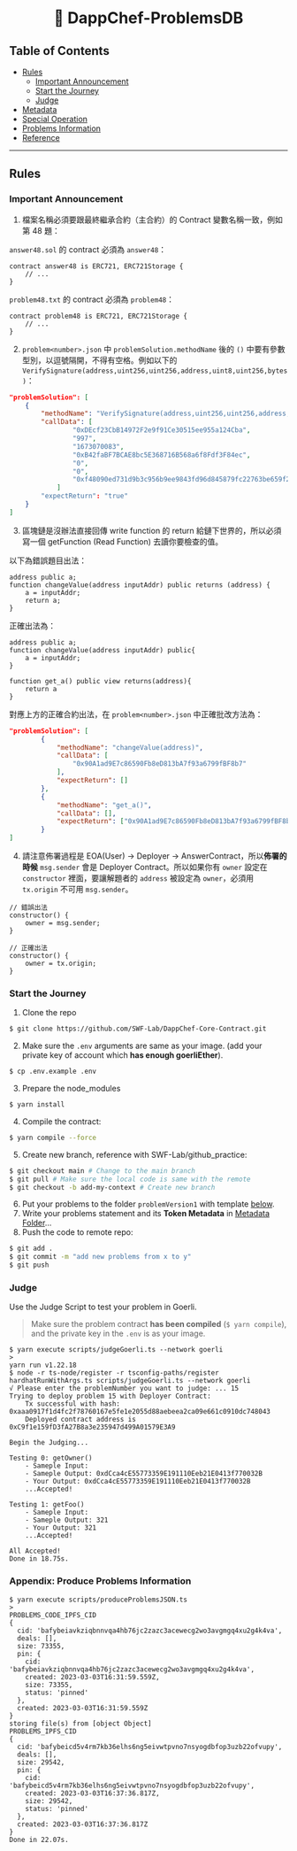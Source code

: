 <p align="center">
    <h1 align="center">
        🍩 DappChef-ProblemsDB
    </h1>
</p>

## Table of Contents

- [Rules](#rules)
    - [Important Announcement](#important-announcement)
    - [Start the Journey](#start-the-journey)
    - [Judge](#judge)
- [Metadata](./doc/metadata.md)
- [Special Operation](./doc/special-operations.md)
- [Problems Information](./doc/problems-info.md)
- [Reference](./doc/reference.md)

---

## Rules

### Important Announcement

1. 檔案名稱必須要跟最終繼承合約（主合約）的 Contract 變數名稱一致，例如第 48 題：

`answer48.sol` 的 contract 必須為 `answer48`：
```solidity
contract answer48 is ERC721, ERC721Storage {
    // ...
}
```
`problem48.txt` 的 contract 必須為 `problem48`：
```solidity
contract problem48 is ERC721, ERC721Storage {
    // ...
}
```

2. `problem<number>.json` 中 `problemSolution.methodName` 後的 `()` 中要有參數型別，以逗號隔開，不得有空格。例如以下的 `VerifySignature(address,uint256,uint256,address,uint8,uint256,bytes)`：
```JSON
"problemSolution": [
    {
        "methodName": "VerifySignature(address,uint256,uint256,address,uint8,uint256,bytes)",
        "callData": [
                "0xDEcf23CbB14972F2e9f91Ce30515ee955a124Cba",
                "997",
                "1673070083",
                "0xB42faBF7BCAE8bc5E368716B568a6f8Fdf3F84ec",
                "0",
                "0",
                "0xf48090ed731d9b3c956b9ee9843fd96d845879fc22763be659f2fb6f8229b52c245e72e3fb3540e969970333d52fa307b80cb3a04d088364f26c527c4767cb681b"
            ]
        "expectReturn": "true"
    }
]
```

3. 區塊鏈是沒辦法直接回傳 write function 的 return 給鏈下世界的，所以必須寫一個 getFunction (Read Function) 去讀你要檢查的值。

以下為錯誤題目出法：
```solidity
address public a;
function changeValue(address inputAddr) public returns (address) {  
    a = inputAddr;
    return a;
}
```

正確出法為：
```solidity
address public a;
function changeValue(address inputAddr) public{  
    a = inputAddr;
}

function get_a() public view returns(address){
    return a
}
```

對應上方的正確合約出法，在 `problem<number>.json` 中正確批改方法為：
```JSON
"problemSolution": [
        {
            "methodName": "changeValue(address)",
            "callData": [
                "0x90A1ad9E7c86590Fb8eD813bA7f93a6799fBF8b7"
            ],
            "expectReturn": []
        },
        {
            "methodName": "get_a()",
            "callData": [],
            "expectReturn": ["0x90A1ad9E7c86590Fb8eD813bA7f93a6799fBF8b7"]
        }
]
```

4. 請注意佈署過程是 EOA(User) -> Deployer -> AnswerContract，所以**佈署的時候** `msg.sender` 會是 Deployer Contract。所以如果你有 `owner` 設定在 `constructor` 裡面，要讓解題者的 `address` 被設定為 `owner`，必須用 `tx.origin` 不可用 `msg.sender`。
```solidity
// 錯誤出法
constructor() {
    owner = msg.sender;
}

// 正確出法
constructor() {
    owner = tx.origin;
}
```

### Start the Journey

1. Clone the repo
```bash
$ git clone https://github.com/SWF-Lab/DappChef-Core-Contract.git
```
2. Make sure the `.env` arguments are same as your image. (add your private key of account which **has enough goerliEther**).
```bash
$ cp .env.example .env
```
3. Prepare the node_modules
```bash
$ yarn install
```
4. Compile the contract:
```bash
$ yarn compile --force
```
5. Create new branch, reference with SWF-Lab/github_practice:
```bash
$ git checkout main # Change to the main branch
$ git pull # Make sure the local code is same with the remote
$ git checkout -b add-my-context # Create new branch
```
6. Put your problems to the folder `problemVersion1` with template [below](#problems-metadata-template).
7. Write your problems statement and its **Token Metadata** in [Metadata Folder](/Metadata)...
8. Push the code to remote repo:
```bash
$ git add .
$ git commit -m "add new problems from x to y"
$ git push
```

### Judge 

Use the Judge Script to test your problem in Goerli.

> Make sure the problem contract **has been compiled** (`$ yarn compile`), and the private key in the `.env` is as your image.

```
$ yarn execute scripts/judgeGoerli.ts --network goerli
>
yarn run v1.22.18
$ node -r ts-node/register -r tsconfig-paths/register hardhatRunWithArgs.ts scripts/judgeGoerli.ts --network goerli
√ Please enter the problemNumber you want to judge: ... 15
Trying to deploy problem 15 with Deployer Contract:
    Tx successful with hash: 0xaaa0917f1d4fc2f78760167e5fe1e2055d88aebeea2ca09e661c0910dc748043
    Deployed contract address is 0xC9f1e159fD3fA27B8a3e235947d499A01579E3A9

Begin the Judging...

Testing 0: getOwner()
    - Sameple Input:
    - Sameple Output: 0xdCca4cE55773359E191110Eeb21E0413f770032B
    - Your Output: 0xdCca4cE55773359E191110Eeb21E0413f770032B
    ...Accepted!

Testing 1: getFoo()
    - Sameple Input:
    - Sameple Output: 321
    - Your Output: 321
    ...Accepted!

All Accepted!
Done in 18.75s.
```
### Appendix: Produce Problems Information

```
$ yarn execute scripts/produceProblemsJSON.ts
>
PROBLEMS_CODE_IPFS_CID
{
  cid: 'bafybeiavkziqbnnvqa4hb76jc2zazc3acewecg2wo3avgmgq4xu2g4k4va',
  deals: [],
  size: 73355,
  pin: {
    cid: 'bafybeiavkziqbnnvqa4hb76jc2zazc3acewecg2wo3avgmgq4xu2g4k4va',
    created: 2023-03-03T16:31:59.559Z,
    size: 73355,
    status: 'pinned'
  },
  created: 2023-03-03T16:31:59.559Z
}
storing file(s) from [object Object]
PROBLEMS_IPFS_CID
{
  cid: 'bafybeicd5v4rm7kb36elhs6ng5eivwtpvno7nsyogdbfop3uzb22ofvupy',
  deals: [],
  size: 29542,
  pin: {
    cid: 'bafybeicd5v4rm7kb36elhs6ng5eivwtpvno7nsyogdbfop3uzb22ofvupy',
    created: 2023-03-03T16:37:36.817Z,
    size: 29542,
    status: 'pinned'
  },
  created: 2023-03-03T16:37:36.817Z
}
Done in 22.07s.
```